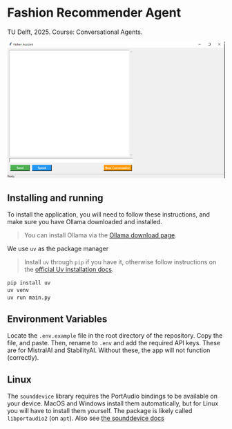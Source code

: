 # Fashion Recommender Agent

TU Delft, 2025. Course: Conversational Agents.

![V1 Gui](assets/gui_v1.png)

## Installing and running

To install the application, you will need to follow these instructions, and make sure you have Ollama downloaded and installed.

> You can install Ollama via the [Ollama download page](https://ollama.com/download).

We use `uv`  as the package manager

> Install `uv` through `pip`  if you have it, otherwise follow instructions on the [official Uv installation docs](https://docs.astral.sh/uv/getting-started/installation/).

```sh
pip install uv 
uv venv
uv run main.py
```

## Environment Variables

Locate the `.env.example` file in the root directory of the repository. Copy the file, and paste. Then, rename to `.env` and add the required API keys. These are for MistralAI and StabilityAI. Without these, the app will not function (correctly).

## Linux

The `sounddevice` library requires the PortAudio bindings to be available on your device. MacOS and Windows install them automatically, but for Linux you will have to install them yourself. The package is likely called `libportaudio2` (on `apt`). Also see [the sounddevice docs](https://python-sounddevice.readthedocs.io/en/0.5.1/installation.html)